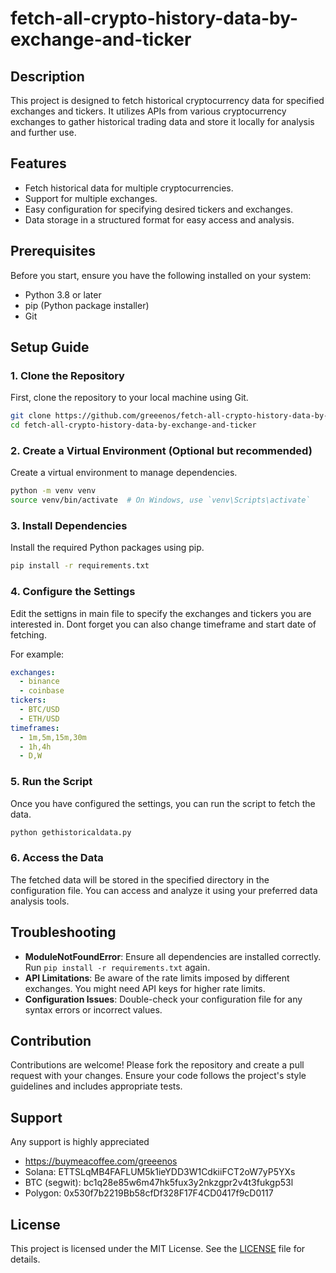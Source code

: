 
# fetch-all-crypto-history-data-by-exchange-and-ticker

## Description

This project is designed to fetch historical cryptocurrency data for specified exchanges and tickers. It utilizes APIs from various cryptocurrency exchanges to gather historical trading data and store it locally for analysis and further use.

## Features
- Fetch historical data for multiple cryptocurrencies.
- Support for multiple exchanges.
- Easy configuration for specifying desired tickers and exchanges.
- Data storage in a structured format for easy access and analysis.

## Prerequisites

Before you start, ensure you have the following installed on your system:

- Python 3.8 or later
- pip (Python package installer)
- Git

## Setup Guide

### 1. Clone the Repository

First, clone the repository to your local machine using Git.

```sh
git clone https://github.com/greeenos/fetch-all-crypto-history-data-by-exchange-and-ticker.git
cd fetch-all-crypto-history-data-by-exchange-and-ticker
```

### 2. Create a Virtual Environment (Optional but recommended)

Create a virtual environment to manage dependencies.

```sh
python -m venv venv
source venv/bin/activate  # On Windows, use `venv\Scripts\activate`
```

### 3. Install Dependencies

Install the required Python packages using pip.

```sh
pip install -r requirements.txt
```

### 4. Configure the Settings

Edit the settigns in main file to specify the exchanges and tickers you are interested in. Dont forget you can also change timeframe and start date of fetching.

For example:
```yaml
exchanges:
  - binance
  - coinbase
tickers:
  - BTC/USD
  - ETH/USD
timeframes:
  - 1m,5m,15m,30m
  - 1h,4h
  - D,W
```

### 5. Run the Script

Once you have configured the settings, you can run the script to fetch the data.

```sh
python gethistoricaldata.py 
```

### 6. Access the Data

The fetched data will be stored in the specified directory in the configuration file. You can access and analyze it using your preferred data analysis tools.

## Troubleshooting

- **ModuleNotFoundError**: Ensure all dependencies are installed correctly. Run `pip install -r requirements.txt` again.
- **API Limitations**: Be aware of the rate limits imposed by different exchanges. You might need API keys for higher rate limits.
- **Configuration Issues**: Double-check your configuration file for any syntax errors or incorrect values.

## Contribution

Contributions are welcome! Please fork the repository and create a pull request with your changes. Ensure your code follows the project's style guidelines and includes appropriate tests.

## Support
Any support is highly appreciated 
- https://buymeacoffee.com/greeenos
- Solana: ETTSLqMB4FAFLUM5k1ieYDD3W1CdkiiFCT2oW7yP5YXs
- BTC (segwit): bc1q28e85w6m47hk5fux3y2nkzgpr2v4t3fukgp53l
- Polygon: 0x530f7b2219Bb58cfDf328F17F4CD0417f9cD0117

## License

This project is licensed under the MIT License. See the [LICENSE](https://github.com/greeenos/fetch-all-crypto-history-data-by-exchange-and-ticker/blob/main/LICENSE) file for details.
```
